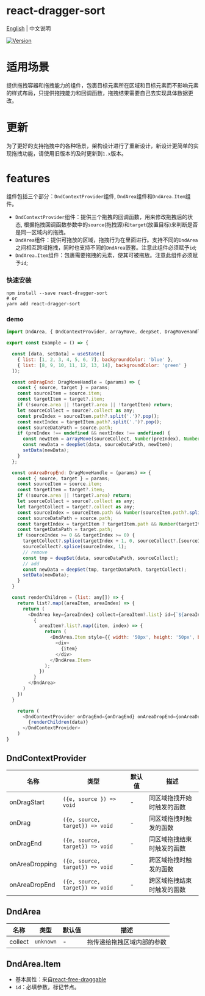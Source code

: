 # react-dragger-sort

[English](./README.md) | 中文说明

[![Version](https://img.shields.io/badge/version-1.1.1-green)](https://www.npmjs.com/package/react-dragger-sort)

# 适用场景

提供拖拽容器和拖拽能力的组件，包裹目标元素所在区域和目标元素而不影响元素的样式布局，只提供拖拽能力和回调函数，拖拽结果需要自己去实现具体数据更改。

# 更新

为了更好的支持拖拽中的各种场景，架构设计进行了重新设计，新设计更简单的实现拖拽功能，请使用旧版本的及时更新到`1.x`版本。

# features
组件包括三个部分：`DndContextProvider`组件, `DndArea`组件和`DndArea.Item`组件。
- `DndContextProvider`组件：提供三个拖拽的回调函数，用来修改拖拽后的状态, 根据拖拽回调函数参数中的`source`(拖拽源)和`target`(放置目标)来判断是否是同一区域内的拖拽。
- `DndArea`组件：提供可拖放的区域，拖拽行为在里面进行。支持不同的`DndArea`之间相互跨域拖拽，同时也支持不同的`DndArea`嵌套。注意此组件必须赋予`id`;
- `DndArea.Item`组件：包裹需要拖拽的元素，使其可被拖放。注意此组件必须赋予`id`;

### 快速安装
```
npm install --save react-dragger-sort
# or
yarn add react-dragger-sort
```

### demo
```javascript
import DndArea, { DndContextProvider, arrayMove, deepSet, DragMoveHandle } from "react-dragger-sort";

export const Example = () => {

  const [data, setData] = useState([
    { list: [1, 2, 3, 4, 5, 6, 7], backgroundColor: 'blue' },
    { list: [8, 9, 10, 11, 12, 13, 14], backgroundColor: 'green' }
  ]);

  const onDragEnd: DragMoveHandle = (params) => {
    const { source, target } = params;
    const sourceItem = source.item;
    const targetItem = target?.item;
    if (!source.area || !target?.area || !targetItem) return;
    let sourceCollect = source?.collect as any;
    const preIndex = sourceItem.path?.split('.')?.pop();
    const nextIndex = targetItem.path?.split('.')?.pop();
    const sourceDataPath = source.path;
    if (preIndex !== undefined && nextIndex !== undefined) {
      const newItem = arrayMove(sourceCollect, Number(preIndex), Number(nextIndex));
      const newData = deepSet(data, sourceDataPath, newItem);
      setData(newData);
    }
  };

  const onAreaDropEnd: DragMoveHandle = (params) => {
    const { source, target } = params;
    const sourceItem = source.item;
    const targetItem = target?.item;
    if (!source.area || !target?.area) return;
    let sourceCollect = source?.collect as any;
    let targetCollect = target?.collect as any;
    const sourceIndex = sourceItem.path && Number(sourceItem.path?.split('.')?.pop());
    const sourceDataPath = source.path;
    const targetIndex = targetItem ? targetItem.path && Number(targetItem?.path?.split('.')?.pop()) : targetCollect?.length;
    const targetDataPath = target.path;
    if (sourceIndex >= 0 && targetIndex >= 0) {
      targetCollect?.splice(targetIndex + 1, 0, sourceCollect?.[sourceIndex]);
      sourceCollect?.splice(sourceIndex, 1);
      // remove
      const tmp = deepSet(data, sourceDataPath, sourceCollect);
      // add
      const newData = deepSet(tmp, targetDataPath, targetCollect);
      setData(newData);
    }
  }

  const renderChildren = (list: any[]) => {
    return list?.map((areaItem, areaIndex) => {
      return (
        <DndArea key={areaIndex} collect={areaItem?.list} id={`${areaIndex}.list`} style={{ display: 'flex', flexWrap: 'wrap', background: areaItem.backgroundColor, width: '200px', marginTop: '10px' }}>
          {
            areaItem?.list?.map((item, index) => {
              return (
                <DndArea.Item style={{ width: '50px', height: '50px', backgroundColor: 'red', border: '1px solid green' }} key={item} id={index}>
                  <div>
                    {item}
                  </div>
                </DndArea.Item>
              );
            })
          }
        </DndArea>
      )
    })
  }

    return (
      <DndContextProvider onDragEnd={onDragEnd} onAreaDropEnd={onAreaDropEnd}>
        {renderChildren(data)}
      </DndContextProvider>
    )
}
```

## DndContextProvider

| 名称                          | 类型                  | 默认值                                                         | 描述                                                                                                      |
| ----------------------------- | --------------------- | -------------------------------------------------------------- | --------------------------------------------------------------------------------------------------------- |
| onDragStart                      | `({e, source }) => void`            | -                                                  | 同区域拖拽开始时触发的函数                                                                                  |
| onDrag                      | `({e, source, target}) => void`            | -                                                  | 同区域拖拽时触发的函数                                                                                  |
| onDragEnd                      | `({e, source, target}) => void`            | -                                                  | 同区域拖拽结束时触发的函数                                                                                  |
| onAreaDropping                      | `({e, source, target}) => void`            | -                                                  | 跨区域拖拽时触发的函数                                                                                  |
| onAreaDropEnd                      | `({e, source, target}) => void`            | -                                                  | 跨区域拖拽结束时触发的函数                                                                                  |

## DndArea

| 名称                          | 类型                  | 默认值                                                         | 描述                                                                                                      |
| ----------------------------- | --------------------- | -------------------------------------------------------------- | --------------------------------------------------------------------------------------------------------- |
| collect                      | `unknown`            | -                                                  | 拖传递给拖拽区域内部的参数                                                                                  |

## DndArea.Item

- 基本属性：来自[react-free-draggable](https://github.com/mezhanglei/react-free-draggable)
- `id`：必填参数，标记节点。
